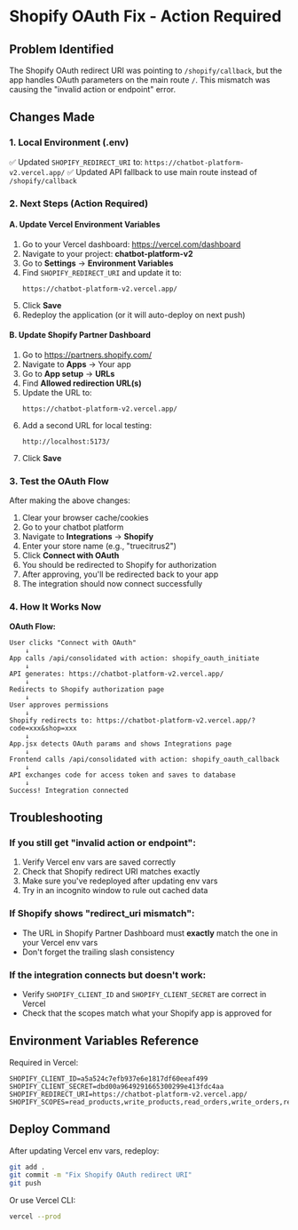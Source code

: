 # Shopify OAuth Fix - Action Required

## Problem Identified
The Shopify OAuth redirect URI was pointing to `/shopify/callback`, but the app handles OAuth parameters on the main route `/`. This mismatch was causing the "invalid action or endpoint" error.

## Changes Made

### 1. Local Environment (.env)
✅ Updated `SHOPIFY_REDIRECT_URI` to: `https://chatbot-platform-v2.vercel.app/`
✅ Updated API fallback to use main route instead of `/shopify/callback`

### 2. Next Steps (Action Required)

#### A. Update Vercel Environment Variables
1. Go to your Vercel dashboard: https://vercel.com/dashboard
2. Navigate to your project: **chatbot-platform-v2**
3. Go to **Settings** → **Environment Variables**
4. Find `SHOPIFY_REDIRECT_URI` and update it to:
   ```
   https://chatbot-platform-v2.vercel.app/
   ```
5. Click **Save**
6. Redeploy the application (or it will auto-deploy on next push)

#### B. Update Shopify Partner Dashboard
1. Go to https://partners.shopify.com/
2. Navigate to **Apps** → Your app
3. Go to **App setup** → **URLs**
4. Find **Allowed redirection URL(s)**
5. Update the URL to:
   ```
   https://chatbot-platform-v2.vercel.app/
   ```
6. Add a second URL for local testing:
   ```
   http://localhost:5173/
   ```
7. Click **Save**

### 3. Test the OAuth Flow

After making the above changes:

1. Clear your browser cache/cookies
2. Go to your chatbot platform
3. Navigate to **Integrations** → **Shopify**
4. Enter your store name (e.g., "truecitrus2")
5. Click **Connect with OAuth**
6. You should be redirected to Shopify for authorization
7. After approving, you'll be redirected back to your app
8. The integration should now connect successfully

### 4. How It Works Now

**OAuth Flow:**
```
User clicks "Connect with OAuth"
    ↓
App calls /api/consolidated with action: shopify_oauth_initiate
    ↓
API generates: https://chatbot-platform-v2.vercel.app/
    ↓
Redirects to Shopify authorization page
    ↓
User approves permissions
    ↓
Shopify redirects to: https://chatbot-platform-v2.vercel.app/?code=xxx&shop=xxx
    ↓
App.jsx detects OAuth params and shows Integrations page
    ↓
Frontend calls /api/consolidated with action: shopify_oauth_callback
    ↓
API exchanges code for access token and saves to database
    ↓
Success! Integration connected
```

## Troubleshooting

### If you still get "invalid action or endpoint":
1. Verify Vercel env vars are saved correctly
2. Check that Shopify redirect URI matches exactly
3. Make sure you've redeployed after updating env vars
4. Try in an incognito window to rule out cached data

### If Shopify shows "redirect_uri mismatch":
- The URL in Shopify Partner Dashboard must **exactly** match the one in your Vercel env vars
- Don't forget the trailing slash consistency

### If the integration connects but doesn't work:
- Verify `SHOPIFY_CLIENT_ID` and `SHOPIFY_CLIENT_SECRET` are correct in Vercel
- Check that the scopes match what your Shopify app is approved for

## Environment Variables Reference

Required in Vercel:
```
SHOPIFY_CLIENT_ID=a5a524c7efb937e6e1817df60eeaf499
SHOPIFY_CLIENT_SECRET=dbd00a9649291665300299e413fdc4aa
SHOPIFY_REDIRECT_URI=https://chatbot-platform-v2.vercel.app/
SHOPIFY_SCOPES=read_products,write_products,read_orders,write_orders,read_customers,write_customers,read_inventory,read_locations
```

## Deploy Command

After updating Vercel env vars, redeploy:
```bash
git add .
git commit -m "Fix Shopify OAuth redirect URI"
git push
```

Or use Vercel CLI:
```bash
vercel --prod
```
